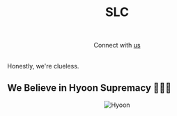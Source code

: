 <h1 align="center">SLC</h1>
<br>
<p align="center">Connect with <a href="https://sites.google.com/view/slcite/home">us</a></></p>
<br>
Honestly, we're clueless.

## We Believe in Hyoon Supremacy 🙏🙏🙏

<p align="center">
  <img src = "https://github.com/Sansith31/slc/assets/56215884/6a0d2b61-fb2f-44e5-879f-81fc09d4ff77" alt="Hyoon"  />
</p>
